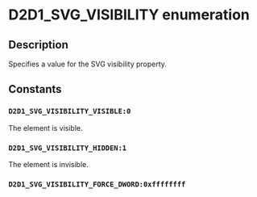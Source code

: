 # D2D1_SVG_VISIBILITY enumeration

## Description

Specifies a value for the SVG visibility property.

## Constants

### `D2D1_SVG_VISIBILITY_VISIBLE:0`

The element is visible.

### `D2D1_SVG_VISIBILITY_HIDDEN:1`

The element is invisible.

### `D2D1_SVG_VISIBILITY_FORCE_DWORD:0xffffffff`
